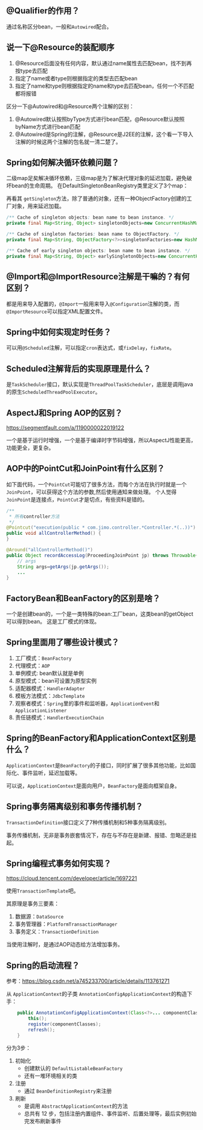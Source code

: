 ## @Qualifier的作用？

通过名称区分bean，一般和`Autowired`配合。

## 说一下@Resource的装配顺序

1. @Resource后面没有任何内容，默认通过name属性去匹配bean，找不到再按type去匹配
2. 指定了name或者type则根据指定的类型去匹配bean
3. 指定了name和type则根据指定的name和type去匹配bean，任何一个不匹配都将报错

区分一下@Autowired和@Resource两个注解的区别：

1. @Autowired默认按照byType方式进行bean匹配，@Resource默认按照byName方式进行bean匹配
2. @Autowired是Spring的注解，@Resource是J2EE的注解，这个看一下导入注解的时候这两个注解的包名就一清二楚了。

## Spring如何解决循环依赖问题？

二级map足矣解决循环依赖，三级map是为了解决代理对象的延迟加载，避免破坏bean的生命周期。 在DefaultSingletonBeanRegistry类里定义了3个map：

再看其 `getSingleton`方法，除了普通的对象，还有一种ObjectFactory创建的工厂对象，用来延迟加载。

```java
/** Cache of singleton objects: bean name to bean instance. */
private final Map<String, Object> singletonObjects=new ConcurrentHashMap<>(256);

/** Cache of singleton factories: bean name to ObjectFactory. */
private final Map<String, ObjectFactory<?>>singletonFactories=new HashMap<>(16);

/** Cache of early singleton objects: bean name to bean instance. */
private final Map<String, Object> earlySingletonObjects=new ConcurrentHashMap<>(16);
```

## @Import和@ImportResource注解是干嘛的？有何区别？
都是用来导入配置的，`@Import`一般用来导入`@Configuration`注解的类，而`@ImportResource`可以指定XML配置文件。 

## Spring中如何实现定时任务？
可以用`@Scheduled`注解，可以指定`cron`表达式，或`fixDelay`，`fixRate`。

## Scheduled注解背后的实现原理是什么？
是`TaskScheduler`接口，默认实现是`ThreadPoolTaskScheduler`，底层是调用java的原生`ScheduledThreadPoolExecutor`。

## AspectJ和Spring AOP的区别？
https://segmentfault.com/a/1190000022019122

一个是基于运行时增强，一个是基于编译时字节码增强，所以AspectJ性能更高，功能更全，更复杂。

## AOP中的PointCut和JoinPoint有什么区别？
如下面代码，一个`PointCut`可能切了很多方法，而每个方法在执行时就是一个`JoinPoint`，可以获得这个方法的参数,然后使用通知来做处理。
个人觉得`JoinPoint`是连接点，`PointCut`才是切点，有些资料是错的。

```java
/**
 * 所有controller方法
 */
@Pointcut("execution(public * com.jimo.controller.*Controller.*(..))")
public void allControllerMethod() {
}

@Around("allControllerMethod()")
public Object recordAccessLog(ProceedingJoinPoint jp) throws Throwable{
    // args
    String args=getArgs(jp.getArgs());
    ...
}
```

## FactoryBean和BeanFactory的区别是啥？
一个是创建bean的，一个是一类特殊的bean:工厂bean，这类bean的getObject可以得到bean。
这是工厂模式的体现。

## Spring里面用了哪些设计模式？
1. 工厂模式：`BeanFactory`
2. 代理模式：`AOP`
3. 单例模式: bean默认就是单例
4. 原型模式：bean可设置为原型实例
5. 适配器模式：`HandlerAdapter`
6. 模板方法模式：`JdbcTemplate`
7. 观察者模式：`Spring`里的事件和监听器，`ApplicationEvent`和`ApplicationListener`
8. 责任链模式：`HandlerExecutionChain`

## Spring的BeanFactory和ApplicationContext区别是什么？
`ApplicationContext`是`BeanFactory`的子接口，同时扩展了很多其他功能，比如国际化、事件监听，延迟加载等。

可以说，`ApplicationContext`是面向用户，`BeanFactory`是面向框架自身。

## Spring事务隔离级别和事务传播机制？
`TransactionDefinition`接口定义了7种传播机制和5种事务隔离级别。

事务传播机制，无非是事务嵌套情况下，存在与不存在是新建、报错、忽略还是挂起。

## Spring编程式事务如何实现？
https://cloud.tencent.com/developer/article/1697221

使用`TransactionTemplate`吧。

其原理是事务三要素：
1. 数据源：`DataSource`
2. 事务管理器：`PlatformTransactionManager`
3. 事务定义：`TransactionDefinition`

当使用注解时，是通过AOP动态给方法增加事务。

## Spring的启动流程？

参考：https://blog.csdn.net/a745233700/article/details/113761271

从 `ApplicationContext`的子类 `AnnotationConfigApplicationContext`的构造下手：

```java
	public AnnotationConfigApplicationContext(Class<?>... componentClasses) {
		this();
		register(componentClasses);
		refresh();
	}
```

分为3步：

1. 初始化
   * 创建默认的 `DefaultListableBeanFactory`
   * 还有一堆环境相关的类
2. 注册
   * 通过 `BeanDefinitionRegistry`来注册
3. 刷新
   * 是调用 `AbstractApplicationContext`的方法
   * 总共有 12 步，包括注册内置组件、事件监听、后置处理等，最后实例初始完发布刷新事件



